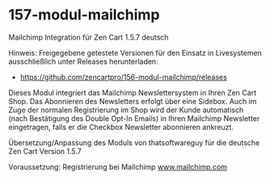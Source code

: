 # 157-modul-mailchimp
Mailchimp Integration für Zen Cart 1.5.7 deutsch

Hinweis: 
Freigegebene getestete Versionen für den Einsatz in Livesystemen ausschließlich unter Releases herunterladen:
* https://github.com/zencartpro/156-modul-mailchimp/releases

Dieses Modul integriert das Mailchimp Newslettersystem in Ihren Zen Cart Shop.
Das Abonnieren des Newsletters erfolgt über eine Sidebox.
Auch im Zuge der normalen Registrierung im Shop wird der Kunde automatisch (nach Bestätigung des Double Opt-In Emails) in Ihren Mailchimp Newsletter eingetragen, falls er die Checkbox Newsletter abonnieren ankreuzt.

Übersetzung/Anpassung des Moduls von thatsoftwareguy für die deutsche Zen Cart Version 1.5.7

Voraussetzung:
Registrierung bei Mailchimp
www.mailchimp.com
